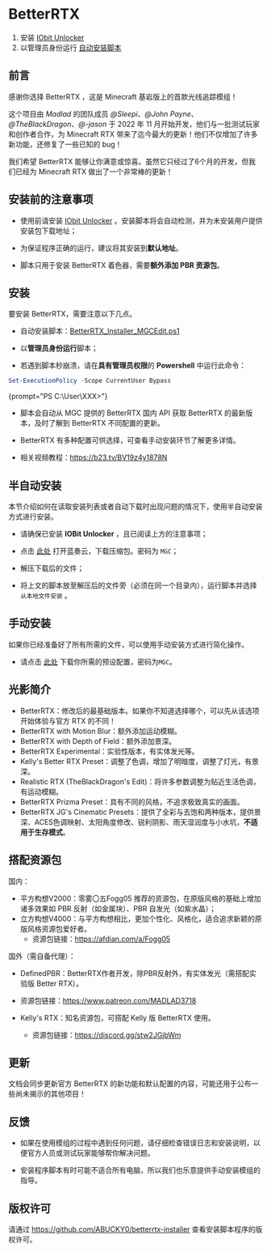 # BetterRTX

<secondary-label ref="be"/>
<secondary-label ref="mod"/>
<secondary-label ref="shader"/>
<secondary-label ref="rt"/>

<tldr>

1. 安装 [IObit Unlocker](https://www.iobit.com/en/iobit-unlocker.php)
2. 以管理员身份运行 [自动安装脚本](https://bbrtx.minegraph.cn/BetterRTX_Installer_MGCEdit.ps1)
</tldr>

<procedure title="点击展开宣传视频（Bilibili）" collapsible="true" default-state="collapsed">
<inline-frame src="//player.bilibili.com/player.html?bvid=BV1Z94y1H74o&amp;autoplay=0" width="640px" height="360px"/>
</procedure>

## 前言

感谢你选择 BetterRTX ，这是 Minecraft 基岩版上的首款光线追踪模组！

这个项目由 _Madlad_ 的团队成员 _@Sleepi_、_@John Payne_、_@TheBlackDragon_、_@-jason_ 于 2022 年 11 月开始开发，他们与一批测试玩家和创作者合作，为 Minecraft RTX 带来了迄今最大的更新！他们不仅增加了许多新功能，还修复了一些已知的 bug！

我们希望 BetterRTX 能够让你满意或惊喜。虽然它只经过了6个月的开发，但我们已经为 Minecraft RTX 做出了一个非常棒的更新！

## 安装前的注意事项

- 使用前请安装 [IObit Unlocker](https://www.iobit.com/en/iobit-unlocker.php) 。安装脚本将会自动检测，并为未安装用户提供安装包下载地址；

- 为保证程序正确的运行，建议将其安装到**默认地址**。

- 脚本只用于安装 BetterRTX 着色器，需要**额外添加 PBR 资源包**。

## 安装

要安装 BetterRTX，需要注意以下几点。

- 自动安装脚本：[BetterRTX_Installer_MGCEdit.ps1](https://bbrtx.minegraph.cn/BetterRTX_Installer_MGCEdit.ps1)

- 以**管理员身份运行**脚本；

- 若遇到脚本秒崩溃，请在**具有管理员权限**的 **Powershell** 中运行此命令：

```powershell
Set-ExecutionPolicy -Scope CurrentUser Bypass
```
{prompt="PS C:\User\XXX>"}

- 脚本会自动从 MGC 提供的 BetterRTX 国内 API 获取 BetterRTX 的最新版本，及时了解到 BetterRTX 不同配置的更新。

- BetterRTX 有多种配置可供选择，可查看手动安装环节了解更多详情。

- 相关视频教程：<https://b23.tv/BV19z4y1878N>

## 半自动安装

本节介绍如何在读取安装列表或者自动下载时出现问题的情况下，使用半自动安装方式进行安装。

- 请确保已安装 **IOBit Unlocker** ，且已阅读上方的注意事项；

- 点击 [此处](https://gxm13.lanzoub.com/b07v2jw2j) 打开蓝奏云，下载压缩包。密码为 `MGC`；

- 解压下载后的文件；

- 将上文的脚本放至解压后的文件旁（必须在同一个目录内），运行脚本并选择 `从本地文件安装` 。

## 手动安装

如果你已经准备好了所有所需的文件，可以使用手动安装方式进行简化操作。

- 请点击 [此处](https://gxm13.lanzoub.com/b07v2jw2j) 下载你所需的预设配置，密码为`MGC`。

## 光影简介

- BetterRTX：修改后的最基础版本。如果你不知道选择哪个，可以先从该选项开始体验与官方 RTX 的不同！
- BetterRTX with Motion Blur：额外添加运动模糊。
- BetterRTX with Depth of Field：额外添加景深。
- BetterRTX Experimental：实验性版本，有实体发光等。
- Kelly's Better RTX Preset：调整了色调，增加了明暗度，调整了灯光，有景深。
- Realistic RTX (TheBlackDragon's Edit)：将许多参数调整为贴近生活色调，有运动模糊。
- BetterRTX Prizma Preset：具有不同的风格，不追求极致真实的画面。
- BetterRTX JG's Cinematic Presets：提供了全彩与去饱和两种版本，提供景深、ACES色调映射、太阳角度修改、锐利阴影、雨天湿润度与小水坑，**不适用于生存模式**。

## 搭配资源包

国内：
- 平方构想V2000：零雾〇五Fogg05 推荐的资源包，在原版风格的基础上增加诸多效果如 PBR 反射（如金属块）、PBR 自发光（如紫水晶）；
- 立方构想V4000：与平方构想相比，更加个性化、风格化，适合追求新颖的原版风格资源包爱好者。
  - 资源包链接：<https://afdian.com/a/Fogg05>

国外（需自备代理）：
-  DefinedPBR：BetterRTX作者开发，除PBR反射外，有实体发光（需搭配实验版 Better RTX）。
  - 资源包链接：<https://www.patreon.com/MADLAD3718>

- Kelly's RTX：知名资源包，可搭配 Kelly 版 BetterRTX 使用。
  - 资源包链接：<https://discord.gg/stw2JGjbWm>

## 更新

文档会同步更新官方 BetterRTX 的新功能和默认配置的内容，可能还用于公布一些尚未揭示的其他项目！

## 反馈

- 如果在使用模组的过程中遇到任何问题，请仔细检查错误日志和安装说明，以便官方人员或测试玩家能够帮你解决问题。

- 安装程序脚本有时可能不适合所有电脑，所以我们也乐意提供手动安装模组的指导。

## 版权许可

请通过 <https://github.com/ABUCKY0/betterrtx-installer> 查看安装脚本程序的版权许可。
